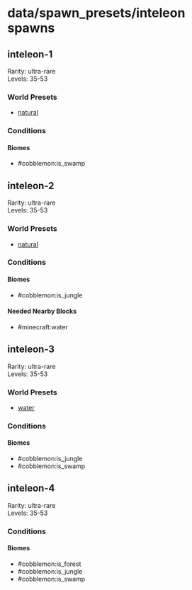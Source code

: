 # data/spawn_presets/inteleon spawns  
  
## inteleon-1  
Rarity: ultra-rare  
Levels: 35-53  
  
### World Presets  
* [natural](/data/world_presets/natural.md)  
  
### Conditions  
  
#### Biomes  
  * #cobblemon:is_swamp
  
  
## inteleon-2  
Rarity: ultra-rare  
Levels: 35-53  
  
### World Presets  
* [natural](/data/world_presets/natural.md)  
  
### Conditions  
  
#### Biomes  
  * #cobblemon:is_jungle
  
  
#### Needed Nearby Blocks  
  * #minecraft:water
  
  
## inteleon-3  
Rarity: ultra-rare  
Levels: 35-53  
  
### World Presets  
* [water](/data/world_presets/water.md)  
  
### Conditions  
  
#### Biomes  
  * #cobblemon:is_jungle
  * #cobblemon:is_swamp
  
  
## inteleon-4  
Rarity: ultra-rare  
Levels: 35-53  
  
### Conditions  
  
#### Biomes  
  * #cobblemon:is_forest
  * #cobblemon:is_jungle
  * #cobblemon:is_swamp
  
